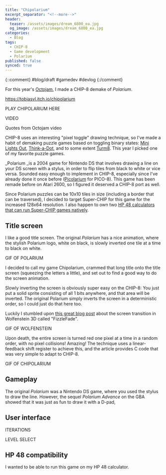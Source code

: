 ```yaml
---
title: "Chipolarium"
excerpt_separator: "<!--more-->"
header: 
  teaser: /assets/images/dream_6800_ea.jpg
  og_image: /assets/images/dream_6800_ea.jpg
categories:
  - Blog
tags:
  - CHIP-8
  - Game development
  - Polarium
published: false
synced: true
---
```

{::comment}
#blog/draft
#gamedev
#devlog
{:/comment}

For this year's [Octojam](https://octojam.com), I made a CHIP-8 demake of _Polarium_.

<!--more-->

https://tobiasvl.itch.io/chipolarium

PLAY CHIPOLARIUM HERE

VIDEO

Quotes from Octojam video

CHIP-8 uses an interesting "pixel toggle" drawing technique, so I've made a habit of demaking puzzle games based on toggling binary states: [Mini Lights Out](https://tobiasvl.itch.io/mini-lights-out), [Think-a-Dot](https://tobiasvl.itch.io/flip-8), and to some extent [Turm8](https://tobiasvl.itch.io/turm8). This year I picked one of my favorite puzzle games.

_Polarium _is a 2004 game for Nintendo DS that involves drawing a line on your DS screen with a stylus, in order to flip tiles from black to white or vice versa. Sounded easy enough to implement in CHIP-8, especially since I've already done it once before ([Picolarium](https://tobiasvl.itch.io/picolarium) for PICO-8). This game has been remade before on Atari 2600, so I figured it deserved a CHIP-8 port as well.

Since Polarium puzzles can be 10x10 tiles in size (including a border that can be traversed), I decided to target Super-CHIP for this game for the increased 128x64 resolution. I also happen to own two [HP 48 calculators that can run Super-CHIP games natively](https://tobiasvl.github.io/blog/chip-8-hp-48/).

## Title screen

I like a good title screen. The original _Polarium_ has a nice animation, where the stylish Polarium logo, white on black, is slowly inverted one tile at a time to black on white.

GIF OF POLARIUM

I decided to call my game Chipolarium, crammed that long title onto the title screen (squeezing the letters a little), and set out to find a good way to do the screen animation.

Slowly inverting the screen is obviously super easy on the CHIP-8: You just put a solid sprite consisting of all 1 bits anywhere, and that area will be inverted. The original Polarium simply inverts the screen in a deterministic order, so I could just do that here too.

Luckily I stumbled upon [this great blog post](http://fabiensanglard.net/fizzlefade/index.php) about the screen transition in Wolfenstein 3D called "FizzleFade".

GIF OF WOLFENSTEIN

Upon death, the entire screen is turned red one pixel at a time in a random order, with no pixel collisions! Amazing! The technique uses a linear-feedback shift register to achieve this, and the article provides C code that was very simple to adapt to CHIP-8.

GIF OF CHIPOLARIUM

## Gameplay

The original _Polarium_ was a Nintendo DS game, where you used the stylus to draw the line. However, the sequel _Polarium Advance_ on the GBA showed that it was just as fun to draw it with a D-pad, 

## User interface

ITERATIONS

LEVEL SELECT

## HP 48 compatibility

I wanted to be able to run this game on my HP 48 calculator.
